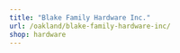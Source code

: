 ```yaml
---
title: "Blake Family Hardware Inc."
url: /oakland/blake-family-hardware-inc/
shop: hardware
---
```

